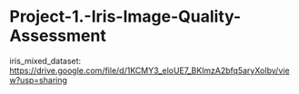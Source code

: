 # Project-1.-Iris-Image-Quality-Assessment

iris_mixed_dataset: https://drive.google.com/file/d/1KCMY3_eloUE7_BKlmzA2bfq5aryXoIbv/view?usp=sharing
